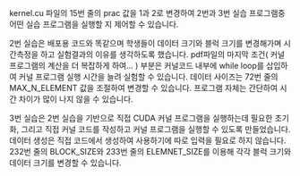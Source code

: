 kernel.cu 파일의 15번 줄의 prac 값을 1과 2로 변경하여
2번과 3번 실습 프로그램중 어떤 실습 프로그램을 실행할 지 제어할 수 있습니다.

2번 실습은 배포용 코드와 똑같으며 학생들이 데이터 크기와 블럭 크기를 변경해가며 시간측정을 하고
실험결과의 이유를 생각하도록 했습니다. pdf파일의 마지막 조건( 커널 프로그램의 계산을 더 복잡하게 하여... )
부분은 커널코드 내부에 while loop를 삽입하여 커널 프로그램 실행 시간을 늘려 실험할 수 있습니다.
데이터 사이즈는 72번 줄의 MAX_N_ELEMENT 값을 조절하여 변경할 수 있습니다.
프로그램 자체는 간단하여 시간 차이가 많이 나지 않을 수 있습니다.

3번 실습은 2번 실습을 기반으로 직접 CUDA 커널 프로그램을 실행하는데 필요한 초기화, 
그리고 직접 커널 코드를 작성하고 커널 프로그램을 실행할 수 있도록 만들었습니다.
데이터 생성은 직접 코드에서 생성하여 사용하기에 따로 입력을 필요로 하지 않습니다.
232번 줄의 BLOCK_SIZE와 233번 줄의 ELEMNET_SIZE를 이용해 각각 블럭 크기와 데이터 크기를 변경할 수 있습니다.
